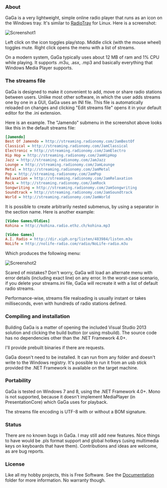 
### About

GaGa is a very lightweight, simple online radio player that runs as an icon
on the Windows tray. It's similar to [RadioTray][] for Linux. Here is a
screenshot:

![Screenshot1](https://raw.github.com/Beluki/GaGa/master/Screenshot/Screenshot1.png)

Left click on the icon toggles play/stop. Middle click (with the mouse wheel)
toggles mute. Right click opens the menu with a list of streams.

On a modern system, GaGa typically uses about 12 MB of ram and 1% CPU while
playing. It supports .m3u, .asx, .mp3 and basically everything that Windows
Media Player supports.

### The streams file

GaGa is designed to make it convenient to add, move or share radio stations
between users. Unlike most other software, in which the user adds streams
one by one in a GUI, GaGa uses an INI file. This file is automatically
reloaded on changes and clicking "Edit streams file" opens it in your
default editor for the .ini extension.

Here is an example. The "Jamendo" submenu in the screenshot above looks
like this in the default streams file:

```ini
[Jamendo]
Best Of Jamendo = http://streaming.radionomy.com/JamBestOf
Classical = http://streaming.radionomy.com/JamClassical
Electronic = http://streaming.radionomy.com/JamElectro
Hip Hop = http://streaming.radionomy.com/JamHipHop
Jazz = http://streaming.radionomy.com/JamJazz
Lounge = http://streaming.radionomy.com/JamLounge
Metal = http://streaming.radionomy.com/JamMetal
Pop = http://streaming.radionomy.com/JamPop
Relaxation = http://streaming.radionomy.com/JamRelaxation
Rock = http://streaming.radionomy.com/JamRock
Songwriting = http://streaming.radionomy.com/JamSongwriting
Soundtrack = http://streaming.radionomy.com/JamSoundtrack
World = http://streaming.radionomy.com/JamWorld
```

It is possible to create arbitrarily nested submenus, by using a separator
in the section name. Here is another example:

```ini
[Video Games/Oldies]
Kohina = http://kohina.radio.ethz.ch/kohina.mp3

[Video Games]
A.I. Radio = http://dir.xiph.org/listen/483984/listen.m3u
NoLife = http://nolife-radio.com/radio/NoLife-radio.m3u
```

Which produces the following menu:

![Screenshot2](https://raw.github.com/Beluki/GaGa/master/Screenshot/Screenshot2.png)

Scared of mistakes? Don't worry, GaGa will load an alternate menu with
error details (including exact line) on any error. In the worst-case
scenario, if you delete your streams.ini file, GaGa will recreate it
with a list of default radio streams.

Performance-wise, streams file realoading is usually instant or takes
milliseconds, even with hundreds of radio stations defined.

### Compiling and installation

Building GaGa is a matter of opening the included Visual Studio 2013
solution and clicking the build button (or using msbuild). The source code
has no dependencies other than the .NET Framework 4.0+.

I'll provide prebuilt binaries if there are requests.

GaGa doesn't need to be installed. It can run from any folder and doesn't
write to the Windows registry. It's possible to run it from an usb stick
provided the .NET Framework is available on the target machine.

### Portability

GaGa is tested on Windows 7 and 8, using the .NET Framework 4.0+. Mono is
not supported, because it doesn't implement MediaPlayer (in PresentationCore)
which GaGa uses for playback.

The streams file encoding is UTF-8 with or without a BOM signature.

### Status

There are no known bugs in GaGa. I may still add new features. Nice things
to have would be .pls format support and global hotkeys (using multimedia
keys on keyboards that have them). Contributions and ideas are welcome, as
are bug reports.

### License

Like all my hobby projects, this is Free Software. See the [Documentation][]
folder for more information. No warranty though.

[Documentation]: https://github.com/Beluki/GaGa/tree/master/Documentation

[RadioTray]: http://radiotray.sourceforge.net

